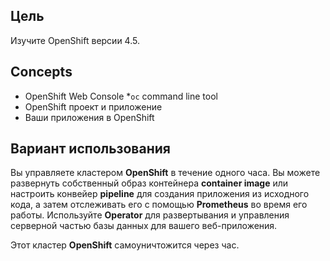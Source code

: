 ## Цель

Изучите OpenShift версии 4.5.

## Concepts

* OpenShift Web Console
*`oc` command line tool
* OpenShift проект и приложение
* Ваши приложения в OpenShift

## Вариант использования

Вы управляете кластером **OpenShift** в течение одного часа. Вы можете развернуть собственный образ контейнера **container image** или настроить конвейер **pipeline** для создания приложения из исходного кода, а затем отслеживать его с помощью **Prometheus** во время его работы. Используйте **Operator** для развертывания и управления серверной частью базы данных для вашего веб-приложения.

Этот кластер **OpenShift** самоуничтожится через час.